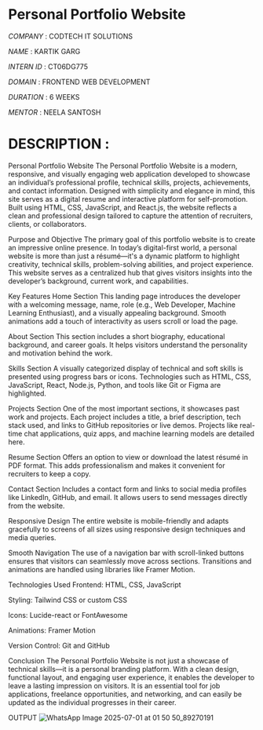 # Personal Portfolio Website

*COMPANY* : CODTECH IT SOLUTIONS

*NAME* : KARTIK GARG

*INTERN ID* : CT06DG775

*DOMAIN* : FRONTEND WEB DEVELOPMENT

*DURATION* : 6 WEEKS

*MENTOR* : NEELA SANTOSH 


# DESCRIPTION : 
Personal Portfolio Website
The Personal Portfolio Website is a modern, responsive, and visually engaging web application developed to showcase an individual’s professional profile, technical skills, projects, achievements, and contact information. Designed with simplicity and elegance in mind, this site serves as a digital resume and interactive platform for self-promotion. Built using HTML, CSS, JavaScript, and React.js, the website reflects a clean and professional design tailored to capture the attention of recruiters, clients, or collaborators.

Purpose and Objective
The primary goal of this portfolio website is to create an impressive online presence. In today’s digital-first world, a personal website is more than just a résumé—it's a dynamic platform to highlight creativity, technical skills, problem-solving abilities, and project experience. This website serves as a centralized hub that gives visitors insights into the developer’s background, current work, and capabilities.

Key Features
Home Section
This landing page introduces the developer with a welcoming message, name, role (e.g., Web Developer, Machine Learning Enthusiast), and a visually appealing background. Smooth animations add a touch of interactivity as users scroll or load the page.

About Section
This section includes a short biography, educational background, and career goals. It helps visitors understand the personality and motivation behind the work.

Skills Section
A visually categorized display of technical and soft skills is presented using progress bars or icons. Technologies such as HTML, CSS, JavaScript, React, Node.js, Python, and tools like Git or Figma are highlighted.

Projects Section
One of the most important sections, it showcases past work and projects. Each project includes a title, a brief description, tech stack used, and links to GitHub repositories or live demos. Projects like real-time chat applications, quiz apps, and machine learning models are detailed here.

Resume Section
Offers an option to view or download the latest résumé in PDF format. This adds professionalism and makes it convenient for recruiters to keep a copy.

Contact Section
Includes a contact form and links to social media profiles like LinkedIn, GitHub, and email. It allows users to send messages directly from the website.

Responsive Design
The entire website is mobile-friendly and adapts gracefully to screens of all sizes using responsive design techniques and media queries.

Smooth Navigation
The use of a navigation bar with scroll-linked buttons ensures that visitors can seamlessly move across sections. Transitions and animations are handled using libraries like Framer Motion.

Technologies Used
Frontend: HTML, CSS, JavaScript

Styling: Tailwind CSS or custom CSS

Icons: Lucide-react or FontAwesome

Animations: Framer Motion

Version Control: Git and GitHub

Conclusion
The Personal Portfolio Website is not just a showcase of technical skills—it is a personal branding platform. With a clean design, functional layout, and engaging user experience, it enables the developer to leave a lasting impression on visitors. It is an essential tool for job applications, freelance opportunities, and networking, and can easily be updated as the individual progresses in their career.


OUTPUT
![WhatsApp Image 2025-07-01 at 01 50 50_89270191](https://github.com/user-attachments/assets/6b82b160-8d16-421c-9c43-e7481a73b1d4)


